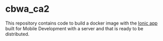 # cbwa_ca2
This repository contains code to build a docker image with the [ Ionic app ](https://github.com/Roberttamaia/mobdev_ca3.git) built for Mobile Development with a server and that is ready to be distributed.
